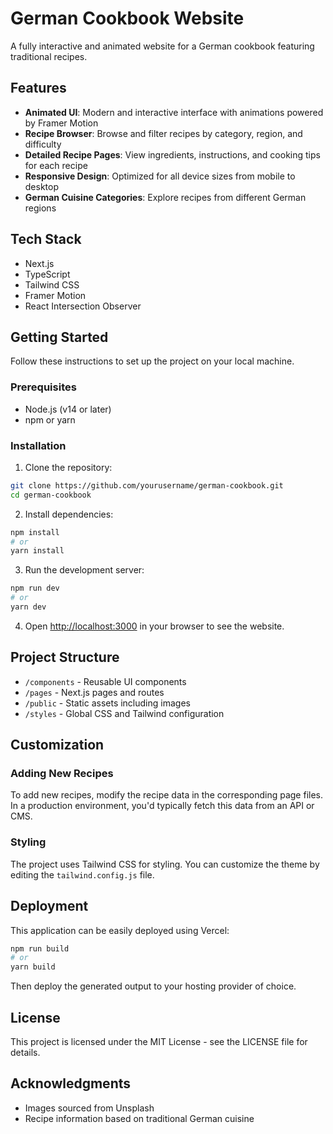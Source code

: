 # German Cookbook Website

A fully interactive and animated website for a German cookbook featuring traditional recipes.

## Features

- **Animated UI**: Modern and interactive interface with animations powered by Framer Motion
- **Recipe Browser**: Browse and filter recipes by category, region, and difficulty
- **Detailed Recipe Pages**: View ingredients, instructions, and cooking tips for each recipe
- **Responsive Design**: Optimized for all device sizes from mobile to desktop
- **German Cuisine Categories**: Explore recipes from different German regions

## Tech Stack

- Next.js
- TypeScript
- Tailwind CSS
- Framer Motion
- React Intersection Observer

## Getting Started

Follow these instructions to set up the project on your local machine.

### Prerequisites

- Node.js (v14 or later)
- npm or yarn

### Installation

1. Clone the repository:
```bash
git clone https://github.com/yourusername/german-cookbook.git
cd german-cookbook
```

2. Install dependencies:
```bash
npm install
# or
yarn install
```

3. Run the development server:
```bash
npm run dev
# or
yarn dev
```

4. Open [http://localhost:3000](http://localhost:3000) in your browser to see the website.

## Project Structure

- `/components` - Reusable UI components
- `/pages` - Next.js pages and routes
- `/public` - Static assets including images
- `/styles` - Global CSS and Tailwind configuration

## Customization

### Adding New Recipes

To add new recipes, modify the recipe data in the corresponding page files. In a production environment, you'd typically fetch this data from an API or CMS.

### Styling

The project uses Tailwind CSS for styling. You can customize the theme by editing the `tailwind.config.js` file.

## Deployment

This application can be easily deployed using Vercel:

```bash
npm run build
# or
yarn build
```

Then deploy the generated output to your hosting provider of choice.

## License

This project is licensed under the MIT License - see the LICENSE file for details.

## Acknowledgments

- Images sourced from Unsplash
- Recipe information based on traditional German cuisine 